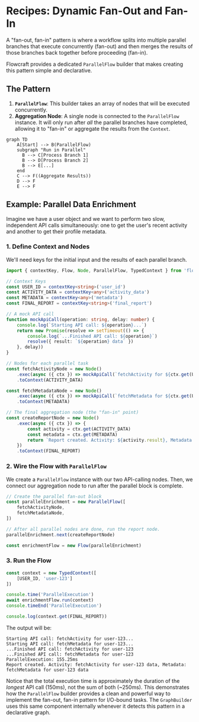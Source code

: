# Recipes: Dynamic Fan-Out and Fan-In

A "fan-out, fan-in" pattern is where a workflow splits into multiple parallel branches that execute concurrently (fan-out) and then merges the results of those branches back together before proceeding (fan-in).

Flowcraft provides a dedicated `ParallelFlow` builder that makes creating this pattern simple and declarative.

## The Pattern

1. **`ParallelFlow`**: This builder takes an array of nodes that will be executed concurrently.
2. **Aggregation Node**: A single node is connected to the `ParallelFlow` instance. It will only run after *all* the parallel branches have completed, allowing it to "fan-in" or aggregate the results from the `Context`.

```mermaid
graph TD
    A[Start] --> B(ParallelFlow)
    subgraph "Run in Parallel"
      B --> C[Process Branch 1]
      B --> D[Process Branch 2]
      B --> E[...]
    end
    C --> F((Aggregate Results))
    D --> F
    E --> F
```

## Example: Parallel Data Enrichment

Imagine we have a user object and we want to perform two slow, independent API calls simultaneously: one to get the user's recent activity and another to get their profile metadata.

### 1. Define Context and Nodes

We'll need keys for the initial input and the results of each parallel branch.

```typescript
import { contextKey, Flow, Node, ParallelFlow, TypedContext } from 'flowcraft'

// Context Keys
const USER_ID = contextKey<string>('user_id')
const ACTIVITY_DATA = contextKey<any>('activity_data')
const METADATA = contextKey<any>('metadata')
const FINAL_REPORT = contextKey<string>('final_report')

// A mock API call
function mockApiCall(operation: string, delay: number) {
	console.log(`Starting API call: ${operation}...`)
	return new Promise(resolve => setTimeout(() => {
		console.log(`...Finished API call: ${operation}`)
		resolve({ result: `${operation} data` })
	}, delay))
}

// Nodes for each parallel task
const fetchActivityNode = new Node()
	.exec(async ({ ctx }) => mockApiCall(`fetchActivity for ${ctx.get(USER_ID)}`, 100))
	.toContext(ACTIVITY_DATA)

const fetchMetadataNode = new Node()
	.exec(async ({ ctx }) => mockApiCall(`fetchMetadata for ${ctx.get(USER_ID)}`, 150))
	.toContext(METADATA)

// The final aggregation node (the "fan-in" point)
const createReportNode = new Node()
	.exec(async ({ ctx }) => {
		const activity = ctx.get(ACTIVITY_DATA)
		const metadata = ctx.get(METADATA)
		return `Report created. Activity: ${activity.result}, Metadata: ${metadata.result}`
	})
	.toContext(FINAL_REPORT)
```

### 2. Wire the Flow with `ParallelFlow`

We create a `ParallelFlow` instance with our two API-calling nodes. Then, we connect our aggregation node to run after the parallel block is complete.

```typescript
// Create the parallel fan-out block
const parallelEnrichment = new ParallelFlow([
	fetchActivityNode,
	fetchMetadataNode,
])

// After all parallel nodes are done, run the report node.
parallelEnrichment.next(createReportNode)

const enrichmentFlow = new Flow(parallelEnrichment)
```

### 3. Run the Flow

```typescript
const context = new TypedContext([
	[USER_ID, 'user-123']
])

console.time('ParallelExecution')
await enrichmentFlow.run(context)
console.timeEnd('ParallelExecution')

console.log(context.get(FINAL_REPORT))
```

The output will be:

```
Starting API call: fetchActivity for user-123...
Starting API call: fetchMetadata for user-123...
...Finished API call: fetchActivity for user-123
...Finished API call: fetchMetadata for user-123
ParallelExecution: 155.25ms
Report created. Activity: fetchActivity for user-123 data, Metadata: fetchMetadata for user-123 data
```

Notice that the total execution time is approximately the duration of the *longest* API call (150ms), not the sum of both (~250ms). This demonstrates how the `ParallelFlow` builder provides a clean and powerful way to implement the fan-out, fan-in pattern for I/O-bound tasks. The `GraphBuilder` uses this same component internally whenever it detects this pattern in a declarative graph.
